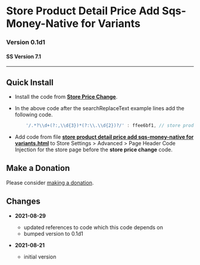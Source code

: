 # Store Product Detail Price Add Sqs-Money-Native for Variants

### Version 0.1d1

#### SS Version 7.1

---

## Quick Install

* Install the code from
  **[Store Price Change](https://github.com/tomsWebConsulting/twcsl/tree/main/Store%20Price%20Change#store%20price%20change)**.
  
* In the above code after the searchReplaceText example lines add the following
  code.
  ```javascript
      '/.*?\\d+(?:,\\d{3})*(?:\\.\\d{2})?/' : ffee6bf1, // store product detail price add sqs-money-native for variants
    ```
    
* Add code from file
  **[store product detail price add sqs-money-native for variants.html](store%20product%20detail%20price%20add%20sqs-money-native%20for%20variants.html#L1)**
  to Store Settings > Advanced > Page Header Code Injection for the store page
  before the **store price change** code.
  
## Make a Donation

Please consider [making a donation](https://github.com/tomsWebConsulting/twcsl#make-a-donation).

## Changes

* **2021-08-29**
  
  * updated references to code which this code depends on
  * bumped version to 0.1d1
  
* **2021-08-21**
  
  * initial version
